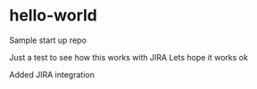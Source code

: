 # hello-world
Sample start up repo


Just a test to see how this works with JIRA
Lets hope it works ok

Added JIRA integration
